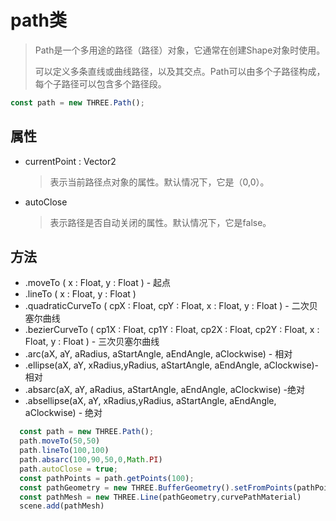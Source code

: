 # path类

> Path是一个多用途的路径（路径）对象，它通常在创建Shape对象时使用。
> 
> 可以定义多条直线或曲线路径，以及其交点。Path可以由多个子路径构成，每个子路径可以包含多个路径段。
```js
const path = new THREE.Path();
```

## 属性
- currentPoint : Vector2
  > 表示当前路径点对象的属性。默认情况下，它是（0,0）。
- autoClose
  > 表示路径是否自动关闭的属性。默认情况下，它是false。

## 方法

- .moveTo ( x : Float, y : Float ) - 起点
- .lineTo ( x : Float, y : Float ) 
- .quadraticCurveTo ( cpX : Float, cpY : Float, x : Float, y : Float ) - 二次贝塞尔曲线
- .bezierCurveTo ( cp1X : Float, cp1Y : Float, cp2X : Float, cp2Y : Float, x : Float, y : Float ) - 三次贝塞尔曲线
- .arc(aX, aY, aRadius, aStartAngle, aEndAngle, aClockwise) - 相对
- .ellipse(aX, aY, xRadius,yRadius, aStartAngle, aEndAngle, aClockwise)- 相对
- .absarc(aX, aY, aRadius, aStartAngle, aEndAngle, aClockwise) -绝对
- .absellipse(aX, aY, xRadius,yRadius, aStartAngle, aEndAngle, aClockwise) - 绝对

```js
  const path = new THREE.Path();
  path.moveTo(50,50)
  path.lineTo(100,100)
  path.absarc(100,90,50,0,Math.PI)
  path.autoClose = true;
  const pathPoints = path.getPoints(100);
  const pathGeometry = new THREE.BufferGeometry().setFromPoints(pathPoints)
  const pathMesh = new THREE.Line(pathGeometry,curvePathMaterial)
  scene.add(pathMesh)
```